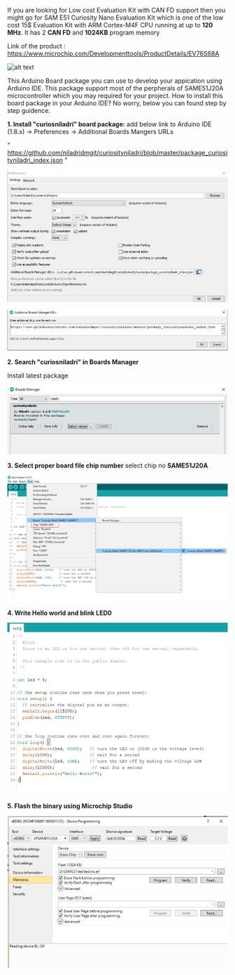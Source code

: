 If you are looking for Low cost Evaluation Kit with CAN FD support then you might go for SAM E51 Curiosity Nano Evaluation Kit which is 
one of the low cost 15$ Evaluation Kit with ARM Cortex-M4F CPU running at up to **120 MHz**. It has 2 **CAN FD** and **1024KB** program memory

Link of the product : https://www.microchip.com/Developmenttools/ProductDetails/EV76S68A

![alt text](https://www.microchip.com/_ImagedCopy/200511-MCU32-PHOTO-EV76S68A_SAM-E51-Curiosity-Nano-Front-Transparent.png)

This Arduino Board package you can use to develop your appication using Arduino IDE.
This package support most of the perpherals of SAME51J20A microcontroller which you may required for your project.
How to install this board package in your Arduino IDE? No worry, below you can found step by step guidence.

**1. Install "curiosniladri" board package:**
add below link to Arduino IDE (1.8.x) -> Preferences -> Additional Boards Mangers URLs

" https://github.com/niladridmgit/curiosityniladri/blob/master/package_curiosityniladri_index.json "

![alt text](https://raw.githubusercontent.com/niladridmgit/curiosityniladri/master/images/arduino_ide_preferences.JPG)
   
![alt text](https://raw.githubusercontent.com/niladridmgit/curiosityniladri/master/images/package_link.JPG)

**2. Search "curiosniladri" in Boards Manager**

Install latest package

![alt text](https://raw.githubusercontent.com/niladridmgit/curiosityniladri/master/images/BoardsManager.JPG)


**3. Select proper board file chip number**
select chip no **SAME51J20A**

![alt text](https://raw.githubusercontent.com/niladridmgit/curiosityniladri/master/images/boards_selection.png)

**4. Write Hello world and blink LED0**

![alt text](https://raw.githubusercontent.com/niladridmgit/curiosityniladri/master/images/HelloWorld.JPG)

**5. Flash the binary using Microchip Studio**

![alt text](https://raw.githubusercontent.com/niladridmgit/curiosityniladri/master/images/programming.JPG)
